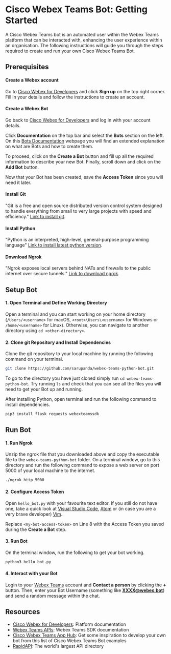 # Cisco Webex Teams Bot: Getting Started

A Cisco Webex Teams bot is an automated user within the Webex Teams platform that can be interacted with, enhancing the user experience within an organisation. The following instructions will guide you through the steps required to create and run your own Cisco Webex Teams Bot.

## Prerequisites

#### Create a Webex account

Go to [Cisco Webex for Developers](https://developer.webex.com/) and click **Sign up** on the top right corner. Fill in your details and follow the instructions to create an account.

#### Create a Webex Bot

Go back to [Cisco Webex for Developers](https://developer.webex.com/) and log in with your account details.

Click **Documentation** on the top bar and select the **Bots** section on the left. On this [Bots Documentation](https://developer.webex.com/docs/bots) webpage you will find an extended explanation on what are Bots and how to create them.

To proceed, click on the **Create a Bot** button and fill up all the required information to describe your new Bot. Finally, scroll down and click on the **Add Bot** button.

Now that your Bot has been created, save the **Access Token** since you will need it later.

#### Install Git

"Git is a free and open source distributed version control system designed to handle everything from small to very large projects with speed and efficiency." [Link to install git](https://git-scm.com/download/).

#### Install Python

"Python is an interpreted, high-level, general-purpose programming language" [Link to install latest python version](https://www.python.org/downloads/).

#### Download Ngrok

"Ngrok exposes local servers behind NATs and firewalls to the public internet over secure tunnels." [Link to download ngrok](https://ngrok.com/download).

## Setup Bot

#### 1. Open Terminal and Define Working Directory

Open a terminal and you can start working on your home directory (`/Users/<username>` for macOS, `<root>\Users\<username>` for Windows or `/home/<username>` for Linux). Otherwise, you can navigate to another directory using `cd <other-directory>`.

#### 2. Clone git Repository and Install Dependencies

Clone the git repository to your local machine by running the following command on your terminal.

```sh
git clone https://github.com/sarupanda/webex-teams-python-bot.git
```

To go to the directory you have just cloned simply run `cd webex-teams-python-bot`. Try running `ls` and check that you can see all the files you will need to get your Bot up and running.

After installing Python, open terminal and run the following command to install dependencies.

```sh
pip3 install flask requests webexteamssdk
```

## Run Bot

#### 1. Run Ngrok

Unzip the ngrok file that you downloaded above and copy the executable file to the `webex-teams-python-bot` folder. On a terminal window, go to this directory and run the following command to expose a web server on port 5000 of your local machine to the internet.

```sh
./ngrok http 5000
```

#### 2. Configure Access Token

Open `hello_bot.py` with your favourite text editor. If you still do not have one, take a quick look at [Visual Studio Code](https://code.visualstudio.com/), [Atom](https://atom.io/) or (in case you are a very brave developer) [Vim](https://www.vim.org).

Replace `<my-bot-access-token>` on Line 8 with the Access Token you saved during the **Create a Bot** step.

#### 3. Run Bot

On the terminal window, run the following to get your bot working.

```sh
python3 hello_bot.py
```

#### 4. Interact with your Bot

Login to your [Webex Teams](https://teams.webex.com/) account and **Contact a person** by clicking the **+** button. Then, enter your Bot Username (something like **XXXX@webex.bot**) and send a random message within the chat.

## Resources

* [Cisco Webex for Developers](https://developer.webex.com/docs/platform-introduction): Platform documentation
* [Webex Teams APIs](https://webexteamssdk.readthedocs.io/): Webex Teams SDK documentation
* [Cisco Webex Teams App Hub](https://apphub.webex.com/categories): Get some inspiration to develop your own bot from this list of Cisco Webex Teams Bot examples
* [RapidAPI](https://rapidapi.com/): The world's largest API directory